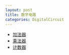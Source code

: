 ```yaml
---
layout: post
title: 数字电路
categories: DigitalCircuit
---
```

  
- [加法器](https://zh.wikipedia.org/wiki/%E5%8A%A0%E6%B3%95%E5%99%A8)
- [乘法器](https://zh.wikipedia.org/wiki/%E4%B9%98%E6%B3%95%E5%99%A8)
- [计数器](https://zh.wikipedia.org/wiki/%E8%AE%A1%E6%95%B0%E5%99%A8)
